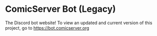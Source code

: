 # ComicServer Bot (Legacy)
The Discord bot website! To view an updated and current version of this project, go to https://bot.comicserver.org
